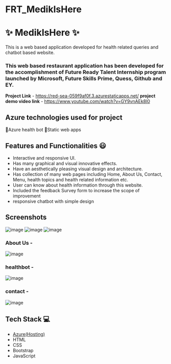 ﻿# FRT_MedikIsHere
 # ✨ MedikIsHere  ✨

This is a web based application developed for health related queries and chatbot based website.

### This web based restaurant application has been developed for the accomplishment of Future Ready Talent Internship program launched by Microsoft, Future Skills Prime, Quess, Github and EY.


**Project Link** - https://red-sea-059f9af0f.3.azurestaticapps.net/
**project demo video link** - https://www.youtube.com/watch?v=GY9vnAEk8l0
## Azure technologies used for project
🔘Azure health bot
🔘Static web apps


## Features and Functionalities 😃

- Interactive and responsive UI.
- Has many graphical and visual innovative effects.
- Have an aesthetically pleasing visual design and architecture.
- Has collection of many web pages including Home, About Us, Contact, Menu, health topics and health related information etc.
- User can know about health information through this website.
- Included the feedback Survey form to increase the scope of improvement 
- responsive chatbot with simple design
## Screenshots


![image](https://github.com/Logesh-developer/FRT_MedikIsHere/assets/104415695/aabb7f19-b576-4542-a51e-aef313f382b1)
![image](https://github.com/Logesh-developer/FRT_MedikIsHere/assets/104415695/ec34d7a7-4970-4f72-ab0c-6aa64d4639a1)
![image](https://github.com/Logesh-developer/FRT_MedikIsHere/assets/104415695/6007227f-d968-4eb9-9757-cb217ace7b36)



   

### About Us -
![image](https://github.com/Logesh-developer/FRT_MedikIsHere/assets/104415695/49ae53a3-6eda-483b-ba83-32b8a3376ffd)

### healthbot -
![image](https://github.com/Logesh-developer/FRT_MedikIsHere/assets/104415695/19981053-0c66-4339-a7ca-7fa518a8adf6)






### contact -
![image](https://github.com/Logesh-developer/FRT_MedikIsHere/assets/104415695/32495664-868d-4a5c-b707-c15df90f7714)





## Tech Stack 💻

- [Azure(Hosting)](https://azure.microsoft.com/en-in/features/azure-portal/)
- HTML
- CSS
- Bootstrap
- JavaScript
